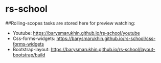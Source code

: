 # rs-school

##Rolling-scopes tasks are stored here for preview watching:

- Youtube: https://barysmarukhin.github.io/rs-school/youtube
- Css-forms-widgets: https://barysmarukhin.github.io/rs-school/css-forms-widgets
- Bootstrap-layout: https://barysmarukhin.github.io/rs-school/layout-bootstrap/build

